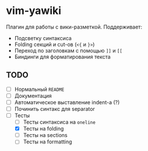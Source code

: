 # vim-yawiki

Плагин для работы с вики-разметкой. Поддерживает:
* Подсветку синтаксиса
* Folding секций и cut-ов (`<{` и `}>`)
* Переход по заголовкам с помощью `]]` и `[[`
* Биндинги для форматирования текста

## TODO

- [ ] Нормальный `README`
- [ ] Документация
- [ ] Автоматическое выставление indent-а (?)
- [ ] Починить синтакс для separator
- [ ] Тесты
    - [ ] Тесты синтаксиса на `oneline`
    - [x] Тесты на folding
    - [ ] Тесты на sections
    - [ ] Тесты на formatting
